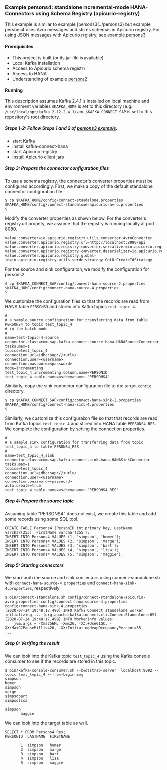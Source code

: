 ### Example persons4: standalone incremental-mode HANA-Connectors using Schema Registry (apicurio-registry)

This example is similar to example [persons3(../persons3) but example persons4 uses Avro messages and stores schemas in Apicurio registry. For using JSON messages with Apicurio registry, see example [persons3](../persons3).

#### Prerequisites

- This project is built (or its jar file is available)
- Local Kafka installation
- Access to Apicurio schema registry
- Access to HANA
- Understanding of example [persons2](../persons2)

#### Running

This description assumes Kafka 2.4.1 is installed on local machine and environment variables `$KAFKA_HOME` is set to this directory (e.g. `/usr/local/opt/kafka_2.12-2.4.1`) and `$KAFKA_CONNECT_SAP` is set to this repository's root directory.


##### Steps 1-2: Follow Steps 1 and 2 of [persons3 example](../person3).

- start Kafka
- install kafka-connect-hana
- start Apicurio registry
- install Apicurio client jars


##### Step 3: Prepare the connector configuration files

To use a schema registry, the connector's converter properties must be configured accordingly. First, we make a copy of the default standalone connector configuration file.

```
$ cp $KAFKA_HOME/config/connect-standalone.properties $KAFKA_HOME/config/connect-standalone-apicurio-avro.properties
$
```

Modify the converter properties as shown below. For the converter's registry.url propety, we assume that the registry is running locally at port 8080.

```
value.converter=io.apicurio.registry.utils.converter.AvroConverter
value.converter.apicurio.registry.url=http://localhost:8080/api
value.converter.apicurio.registry.converter.serializer=io.apicurio.registry.utils.serde.AvroKafkaSerializer
value.converter.apicurio.registry.converter.deserializer=io.apicurio.registry.utils.serde.AvroKafkaDeserializer
value.converter.apicurio.registry.global-id=io.apicurio.registry.utils.serde.strategy.GetOrCreateIdStrategy
```

For the source and sink configuraiton, we modify the configuration for persons2.

```
$ cp $KAFKA_CONNECT_SAP/config/connect-hana-source-2.properties $KAFKA_HOME/config/connect-hana-source-4.properties
$
```
We customize the configuration files so that the records are read from HANA table `PERSONS3` and stored into Kafka topics `test_topic_4`.

```
#
# a sample source configuration for transferring data from table PERSONS4 to topic test_topic_4
# in the batch mode
#
name=test-topic-4-source
connector.class=com.sap.kafka.connect.source.hana.HANASourceConnector
tasks.max=1
topics=test_topic_4
connection.url=jdbc:sap://<url>/
connection.user=<username>
connection.password=<password>
mode=incrementing
test_topic_4.incrementing.column.name=PERSONID
test_topic_4.table.name=<schemaname>."PERSONS4"
```

Similarly, copy the sink connector configuration file to the target `config` directory.

```
$ cp $KAFKA_CONNECT_SAP/config/connect-hana-sink-2.properties $KAFKA_HOME/config/connect-hana-sink-4.properties
$
```

Similarly, we customize this configuraiton file so that that records are read from Kafka topics `test_topic_4` and stored into HANA table `PERSONS4_RES`. We complete the configuration by setting the connection properties.

```
#
# a sample sink configuration for transferring data from topic test_topic_4 to table PERONS4_RES
#
name=test_topic_4_sink
connector.class=com.sap.kafka.connect.sink.hana.HANASinkConnector
tasks.max=1
topics=test_topic_4
connection.url=jdbc:sap://<url>/
connection.user=<username>
connection.password=<password>
auto.create=true
test_topic_4.table.name=<schemaname>."PERSONS4_RES"
```

##### Step 4: Prepare the source table

Assuming table "PERSONS4" does not exist, we create this table and add some records using some SQL tool.
```
CREATE TABLE Persons4 (PersonID int primary key, LastName varchar(255), FirstName varchar(255));
INSERT INTO Persons4 VALUES (1, 'simpson', 'homer');
INSERT INTO Persons4 VALUES (2, 'simpson', 'marge');
INSERT INTO Persons4 VALUES (3, 'simpson', 'bart');
INSERT INTO Persons4 VALUES (4, 'simpson', 'lisa');
INSERT INTO Persons4 VALUES (5, 'simpson', 'maggie');
```

##### Step 5: Starting connectors

We start both the source and sink connectors using connect-standalone.sh with `connect-hana-source-4.properties` and `connect-hana-sink-4.properties`, respectively

```
$ bin/connect-standalone.sh config/connect-standalone-apicurio-avro.properties config/connect-hana-source-4.properties config/connect-hana-sink-4.properties
[2020-07-24 19:48:17,490] INFO Kafka Connect standalone worker initializing ... (org.apache.kafka.connect.cli.ConnectStandalone:69)
[2020-07-24 19:48:17,499] INFO WorkerInfo values: 
	jvm.args = -Xms256M, -Xmx2G, -XX:+UseG1GC, -XX:MaxGCPauseMillis=20, -XX:InitiatingHeapOccupancyPercent=35
...
```

##### Step 6: Verifing the result

We can look into the Kafka topic `test_topic_4` using the Kafka console consumer to see if the records are stored in this topic.


```
$ bin/kafka-console-consumer.sh --bootstrap-server  localhost:9092 --topic test_topic_4 --from-beginning
simpson
homer
simpson
marge
simpsobart
simpsolisa

simpson
       maggie
```

We can look into the target table as well.

```
SELECT * FROM Persons4_Res;
PERSONID  LASTNAME  FIRSTNAME
--------  --------  ---------
       1  simpson   homer    
       2  simpson   marge    
       3  simpson   bart     
       4  simpson   lisa     
       5  simpson   maggie   
```
